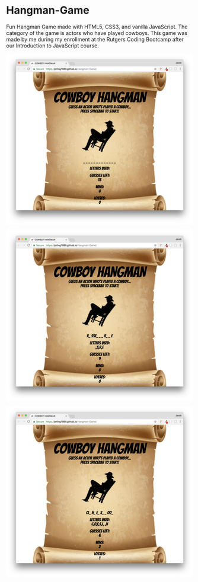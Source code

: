 # Hangman-Game
Fun Hangman Game made with HTML5, CSS3, and vanilla JavaScript. The category of the game is actors who have played cowboys. This game was made by me during my enrollment at the Rutgers Coding Bootcamp after our Introduction to JavaScript course.

![FIRST](assets/images/read_me/1-first.png)

![SECOND](assets/images/read_me/2-second.png)

![THIRD](assets/images/read_me/3-third.png)
